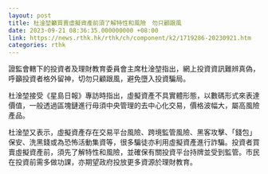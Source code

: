 ```yaml
---
layout: post
title: 杜淦堃籲買賣虛擬資產前須了解特性和風險　勿只顧跟風
date: 2023-09-21 08:36:35.000000000 +08:00
link: https://news.rthk.hk/rthk/ch/component/k2/1719286-20230921.htm
categories: rthk
---
```


證監會轄下的投資者及理財教育委員會主席杜淦堃指出，網上投資資訊難辨真偽，呼籲投資者格外留神，切勿只顧跟風，避免墮入投資騙局。 

杜淦堃接受《星島日報》專訪時指出，虛擬資產不具實體形態，以數碼形式來表達價值，一般透過區塊鏈進行毋須中央管理的去中心化交易，價格波幅大，屬高風險產品。

杜淦堃又表示，虛擬資產存在交易平台風險、跨境監管風險、黑客攻擊、「錢包」保安、洗黑錢或為恐怖活動集資等，很多騙徒亦利用虛擬資產進行詐騙。投資者買賣虛擬資產前，須先了解特性和風險，並確保有關投資平台持牌並受到監管。市民在投資前需多做功課，亦期望政府投放更多資源於理財教育。
